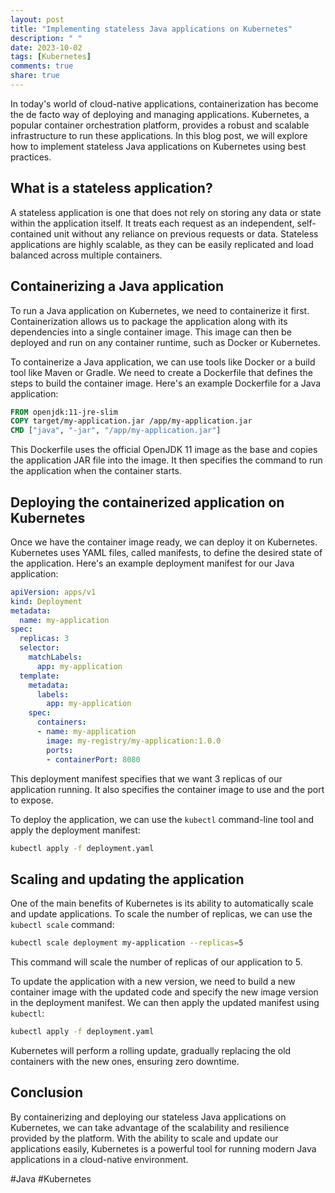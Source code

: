 ```yaml
---
layout: post
title: "Implementing stateless Java applications on Kubernetes"
description: " "
date: 2023-10-02
tags: [Kubernetes]
comments: true
share: true
---
```


In today's world of cloud-native applications, containerization has become the de facto way of deploying and managing applications. Kubernetes, a popular container orchestration platform, provides a robust and scalable infrastructure to run these applications. In this blog post, we will explore how to implement stateless Java applications on Kubernetes using best practices.

## What is a stateless application?

A stateless application is one that does not rely on storing any data or state within the application itself. It treats each request as an independent, self-contained unit without any reliance on previous requests or data. Stateless applications are highly scalable, as they can be easily replicated and load balanced across multiple containers.

## Containerizing a Java application

To run a Java application on Kubernetes, we need to containerize it first. Containerization allows us to package the application along with its dependencies into a single container image. This image can then be deployed and run on any container runtime, such as Docker or Kubernetes.

To containerize a Java application, we can use tools like Docker or a build tool like Maven or Gradle. We need to create a Dockerfile that defines the steps to build the container image. Here's an example Dockerfile for a Java application:

```Dockerfile
FROM openjdk:11-jre-slim
COPY target/my-application.jar /app/my-application.jar
CMD ["java", "-jar", "/app/my-application.jar"]
```

This Dockerfile uses the official OpenJDK 11 image as the base and copies the application JAR file into the image. It then specifies the command to run the application when the container starts.

## Deploying the containerized application on Kubernetes

Once we have the container image ready, we can deploy it on Kubernetes. Kubernetes uses YAML files, called manifests, to define the desired state of the application. Here's an example deployment manifest for our Java application:

```yaml
apiVersion: apps/v1
kind: Deployment
metadata:
  name: my-application
spec:
  replicas: 3
  selector:
    matchLabels:
      app: my-application
  template:
    metadata:
      labels:
        app: my-application
    spec:
      containers:
      - name: my-application
        image: my-registry/my-application:1.0.0
        ports:
        - containerPort: 8080
```

This deployment manifest specifies that we want 3 replicas of our application running. It also specifies the container image to use and the port to expose.

To deploy the application, we can use the `kubectl` command-line tool and apply the deployment manifest:

```bash
kubectl apply -f deployment.yaml
```

## Scaling and updating the application

One of the main benefits of Kubernetes is its ability to automatically scale and update applications. To scale the number of replicas, we can use the `kubectl scale` command:

```bash
kubectl scale deployment my-application --replicas=5
```

This command will scale the number of replicas of our application to 5.

To update the application with a new version, we need to build a new container image with the updated code and specify the new image version in the deployment manifest. We can then apply the updated manifest using `kubectl`:

```bash
kubectl apply -f deployment.yaml
```

Kubernetes will perform a rolling update, gradually replacing the old containers with the new ones, ensuring zero downtime.

## Conclusion

By containerizing and deploying our stateless Java applications on Kubernetes, we can take advantage of the scalability and resilience provided by the platform. With the ability to scale and update our applications easily, Kubernetes is a powerful tool for running modern Java applications in a cloud-native environment.

#Java #Kubernetes